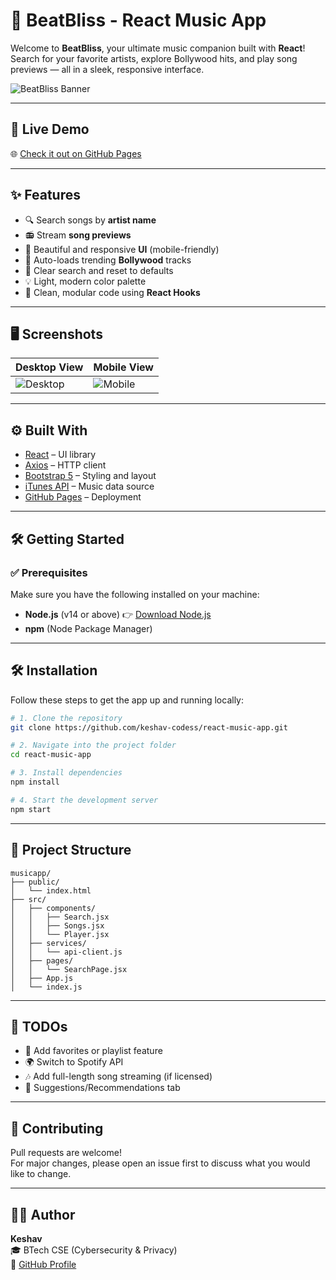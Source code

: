# 🎵 BeatBliss - React Music App

Welcome to **BeatBliss**, your ultimate music companion built with **React**!  
Search for your favorite artists, explore Bollywood hits, and play song previews — all in a sleek, responsive interface.

![BeatBliss Banner](https://user-images.githubusercontent.com/your-github-id/banner-placeholder.png) <!-- Optional: Add a banner image -->

---

## 🚀 Live Demo

🌐 [Check it out on GitHub Pages](https://keshav-codess.github.io/react-music-app)

---

## ✨ Features

- 🔍 Search songs by **artist name**
- 📻 Stream **song previews**
- 🎨 Beautiful and responsive **UI** (mobile-friendly)
- 📁 Auto-loads trending **Bollywood** tracks
- 🔁 Clear search and reset to defaults
- 💡 Light, modern color palette
- 🧠 Clean, modular code using **React Hooks**

---

## 🖥️ Screenshots

| Desktop View | Mobile View |
|--------------|-------------|
| ![Desktop](https://user-images.githubusercontent.com/your-github-id/desktop-view.png) | ![Mobile](https://user-images.githubusercontent.com/your-github-id/mobile-view.png) |

---

## ⚙️ Built With

- [React](https://reactjs.org/) – UI library
- [Axios](https://axios-http.com/) – HTTP client
- [Bootstrap 5](https://getbootstrap.com/) – Styling and layout
- [iTunes API](https://developer.apple.com/library/archive/documentation/AudioVideo/Conceptual/iTuneSearchAPI/index.html) – Music data source
- [GitHub Pages](https://pages.github.com/) – Deployment

---

## 🛠️ Getting Started

### ✅ Prerequisites

Make sure you have the following installed on your machine:

- **Node.js** (v14 or above) 👉 [Download Node.js](https://nodejs.org/)
- **npm** (Node Package Manager)

---
## 🛠️ Installation

Follow these steps to get the app up and running locally:

```bash
# 1. Clone the repository
git clone https://github.com/keshav-codess/react-music-app.git

# 2. Navigate into the project folder
cd react-music-app

# 3. Install dependencies
npm install

# 4. Start the development server
npm start
```

---

## 📁 Project Structure

```
musicapp/
├── public/
│   └── index.html
├── src/
│   ├── components/
│   │   ├── Search.jsx
│   │   ├── Songs.jsx
│   │   └── Player.jsx
│   ├── services/
│   │   └── api-client.js
│   ├── pages/
│   │   └── SearchPage.jsx
│   ├── App.js
│   └── index.js
```

---

## 📌 TODOs

- 🎯 Add favorites or playlist feature  
- 🌍 Switch to Spotify API  
- 🎶 Add full-length song streaming (if licensed)  
- 💬 Suggestions/Recommendations tab  

---

## 🤝 Contributing

Pull requests are welcome!  
For major changes, please open an issue first to discuss what you would like to change.

---

## 🧑‍💻 Author

**Keshav**  
🎓 BTech CSE (Cybersecurity & Privacy)  
🔗 [GitHub Profile](https://github.com/keshav-codess)
